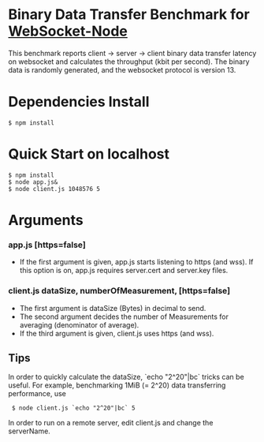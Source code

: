 Binary Data Transfer Benchmark for [WebSocket-Node](https://github.com/kazuyukitanimura/WebSocket-Node)
=====
This benchmark reports client -> server -> client binary data transfer latency on websocket and calculates the throughput (kbit per second).
The binary data is randomly generated, and the websocket protocol is version 13.

Dependencies Install
====================
    $ npm install

Quick Start on localhost
========================
    $ npm install
    $ node app.js&
    $ node client.js 1048576 5

Arguments
=========
### app.js [https=false]
* If the first argument is given, app.js starts listening to https (and wss). If this option is on, app.js requires server.cert and server.key files.

### client.js dataSize, numberOfMeasurement, [https=false]
* The first argument is dataSize (Bytes) in decimal to send.
* The second argument decides the number of Measurements for averaging (denominator of average).
* If the third argument is given, client.js uses https (and wss).

Tips
----
In order to quickly calculate the dataSize, \`echo "2^20"|bc\` tricks can be useful. For example, benchmarking 1MiB (= 2^20) data transferring performance, use

     $ node client.js `echo "2^20"|bc` 5

In order to run on a remote server, edit client.js and change the serverName.
